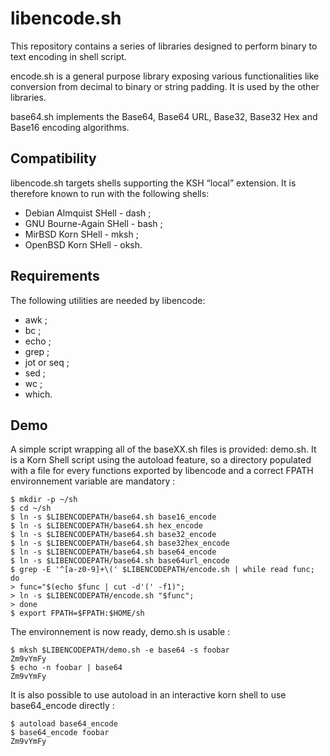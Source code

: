 libencode.sh
============

This repository contains a series of libraries designed to perform 
binary to text encoding in shell script.

encode.sh is a general purpose library exposing various functionalities 
like conversion from decimal to binary or string padding. It is used by 
the other libraries.

base64.sh implements the Base64, Base64 URL, Base32, Base32 Hex and
Base16 encoding algorithms.

Compatibility
-------------

libencode.sh targets shells supporting the KSH “local” extension. It is
therefore known to run with the following shells:

- Debian Almquist SHell - dash ;
- GNU Bourne-Again SHell - bash ;
- MirBSD Korn SHell - mksh ;
- OpenBSD Korn SHell - oksh.

Requirements
------------

The following utilities are needed by libencode:

- awk ;
- bc ;
- echo ;
- grep ;
- jot or seq ;
- sed ;
- wc ;
- which.

Demo
----

A simple script wrapping all of the baseXX.sh files is provided: demo.sh.
It is a Korn Shell script using the autoload feature, so a directory
populated with a file for every functions exported by libencode and a
correct FPATH environnement variable are mandatory :

    $ mkdir -p ~/sh
    $ cd ~/sh
    $ ln -s $LIBENCODEPATH/base64.sh base16_encode
    $ ln -s $LIBENCODEPATH/base64.sh hex_encode
    $ ln -s $LIBENCODEPATH/base64.sh base32_encode
    $ ln -s $LIBENCODEPATH/base64.sh base32hex_encode
    $ ln -s $LIBENCODEPATH/base64.sh base64_encode
    $ ln -s $LIBENCODEPATH/base64.sh base64url_encode
    $ grep -E '^[a-z0-9]+\(' $LIBENCODEPATH/encode.sh | while read func; do
    > func="$(echo $func | cut -d'(' -f1)";
    > ln -s $LIBENCODEPATH/encode.sh "$func";
    > done
    $ export FPATH=$FPATH:$HOME/sh

The environnement is now ready, demo.sh is usable :

    $ mksh $LIBENCODEPATH/demo.sh -e base64 -s foobar
    Zm9vYmFy
    $ echo -n foobar | base64
    Zm9vYmFy

It is also possible to use autoload in an interactive korn shell to use
base64_encode directly :

    $ autoload base64_encode
    $ base64_encode foobar
    Zm9vYmFy

